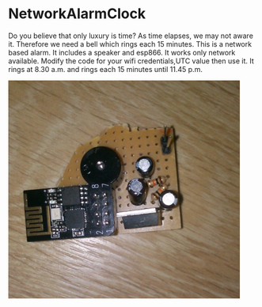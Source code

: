 # NetworkAlarmClock
Do you believe that only luxury is time? As time elapses, we may not aware it.
Therefore we need a bell which rings each 15 minutes. This is a network based alarm. It includes a speaker and esp866. It works only network available. Modify the code for your wifi credentials,UTC value then use it.
It rings at 8.30 a.m. and rings each 15 minutes until 11.45 p.m.

<img src="https://github.com/alihakimtaskiran/NetworkAlarmClock/raw/main/device.png">

